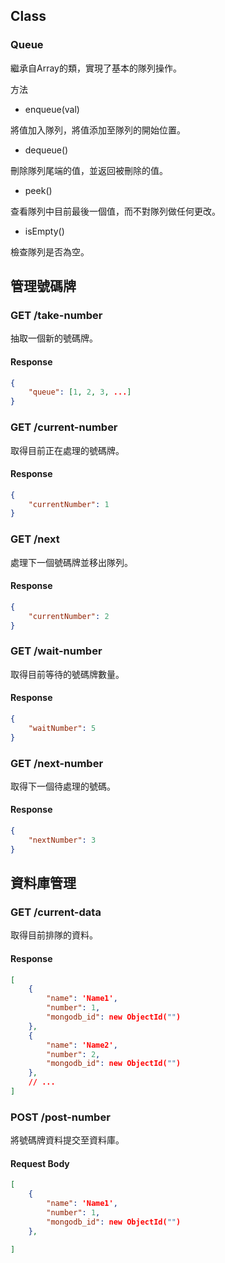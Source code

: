 ## Class

### Queue
繼承自Array的類，實現了基本的隊列操作。

方法
* enqueue(val)

將值加入隊列，將值添加至隊列的開始位置。

* dequeue()

刪除隊列尾端的值，並返回被刪除的值。

* peek()

查看隊列中目前最後一個值，而不對隊列做任何更改。

* isEmpty()

檢查隊列是否為空。

## 管理號碼牌

### GET /take-number

抽取一個新的號碼牌。

#### Response
```json
{
    "queue": [1, 2, 3, ...]
}
```
### GET /current-number

取得目前正在處理的號碼牌。

#### Response
```json
{
    "currentNumber": 1
}
```
### GET /next

處理下一個號碼牌並移出隊列。

#### Response
```json
{
    "currentNumber": 2
}
```
### GET /wait-number

取得目前等待的號碼牌數量。

#### Response
```json
{
    "waitNumber": 5
}
```
### GET /next-number

取得下一個待處理的號碼。

#### Response
```json
{
    "nextNumber": 3
}
```
## 資料庫管理

### GET /current-data

取得目前排隊的資料。

#### Response
```json
[
    {
        "name": 'Name1',
        "number": 1,
        "mongodb_id": new ObjectId("")
    },
    {
        "name": 'Name2',
        "number": 2,
        "mongodb_id": new ObjectId("")
    },
    // ...
]
```
### POST /post-number

將號碼牌資料提交至資料庫。

#### Request Body

```json
[
    {
        "name": 'Name1',
        "number": 1,
        "mongodb_id": new ObjectId("")
    },

]
```
